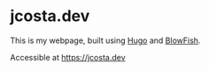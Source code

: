 # jcosta.dev

This is my webpage, built using [Hugo][hugo] and [BlowFish][blowfish].

Accessible at <https://jcosta.dev>

[hugo]: https://gohugo.io/
[blowfish]: https://blowfish.page/
